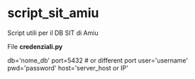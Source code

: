 # script_sit_amiu
Script utili per il DB SIT di Amiu

File **credenziali.py**


db='nome_db'
port=5432 # or different port
user='username'
pwd='password'
host='server_host or IP'